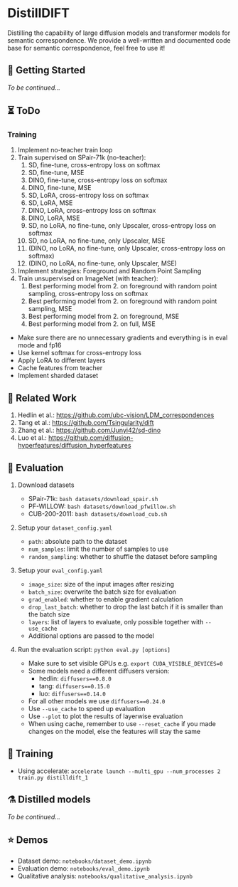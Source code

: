 # DistillDIFT

Distilling the capability of large diffusion models and transformer models for semantic correspondence.
We provide a well-written and documented code base for semantic correspondence, feel free to use it!

## 🚀 Getting Started

_To be continued..._

## ⏳ ToDo

### Training
1. Implement no-teacher train loop
2. Train supervised on SPair-71k (no-teacher):
    1. SD, fine-tune, cross-entropy loss on softmax
    2. SD, fine-tune, MSE
    3. DINO, fine-tune, cross-entropy loss on softmax
    4. DINO, fine-tune, MSE
    5. SD, LoRA, cross-entropy loss on softmax
    6. SD, LoRA, MSE
    7. DINO, LoRA, cross-entropy loss on softmax
    8. DINO, LoRA, MSE
    9. SD, no LoRA, no fine-tune, only Upscaler, cross-entropy loss on softmax
    10. SD, no LoRA, no fine-tune, only Upscaler, MSE
    11. (DINO, no LoRA, no fine-tune, only Upscaler, cross-entropy loss on softmax)
    12. (DINO, no LoRA, no fine-tune, only Upscaler, MSE)
3. Implement strategies: Foreground and Random Point Sampling
3. Train unsupervised on ImageNet (with teacher):
    1. Best performing model from 2. on foreground with random point sampling, cross-entropy loss on softmax
    2. Best performing model from 2. on foreground with random point sampling, MSE
    3. Best performing model from 2. on foreground, MSE
    4. Best performing model from 2. on full, MSE

- Make sure there are no unnecessary gradients and everything is in eval mode and fp16
- Use kernel softmax for cross-entropy loss
- Apply LoRA to different layers
- Cache features from teacher
- Implement sharded dataset

## 💼 Related Work

1. Hedlin et al.: https://github.com/ubc-vision/LDM_correspondences
2. Tang et al.: https://github.com/Tsingularity/dift
3. Zhang et al.: https://github.com/Junyi42/sd-dino
4. Luo et al.: https://github.com/diffusion-hyperfeatures/diffusion_hyperfeatures

## 🧫 Evaluation

1. Download datasets
    - SPair-71k: `bash datasets/download_spair.sh`
    - PF-WILLOW: `bash datasets/download_pfwillow.sh`
    - CUB-200-2011: `bash datasets/download_cub.sh`

2. Setup your `dataset_config.yaml`
    - `path`: absolute path to the dataset
    - `num_samples`: limit the number of samples to use
    - `random_sampling`: whether to shuffle the dataset before sampling

3. Setup your `eval_config.yaml`
    - `image_size`: size of the input images after resizing
    - `batch_size`: overwrite the batch size for evaluation
    - `grad_enabled`: whether to enable gradient calculation
    - `drop_last_batch`: whether to drop the last batch if it is smaller than the batch size
    - `layers`: list of layers to evaluate, only possible together with `--use_cache`
    - Additional options are passed to the model

4. Run the evaluation script: `python eval.py [options]`
    - Make sure to set visible GPUs e.g. `export CUDA_VISIBLE_DEVICES=0`
    - Some models need a different diffusers version:
        - hedlin: `diffusers==0.8.0`
        - tang: `diffusers==0.15.0`
        - luo: `diffusers==0.14.0`
    - For all other models we use `diffusers==0.24.0`
    - Use `--use_cache` to speed up evaluation
    - Use `--plot` to plot the results of layerwise evaluation
    - When using cache, remember to use `--reset_cache` if you made changes on the model, else the features will stay the same

## 🔬 Training

- Using accelerate: `accelerate launch --multi_gpu --num_processes 2 train.py distilldift_1`

## ⚗️ Distilled models

_To be continued..._

## ⭐ Demos

- Dataset demo: `notebooks/dataset_demo.ipynb`
- Evaluation demo: `notebooks/eval_demo.ipynb`
- Qualitative analysis: `notebooks/qualitative_analysis.ipynb`
